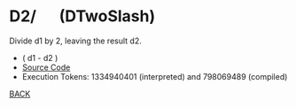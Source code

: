 # D2/ &emsp; (DTwoSlash)
Divide d1 by 2, leaving the result d2.
* ( d1 - d2 )
* [Source Code](../words/double/DTwoSlash.cs)
* Execution Tokens: 1334940401 (interpreted) and 798069489 (compiled)


[BACK](builtins.md#DTwoSlash)
